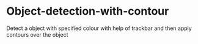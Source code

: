 # Object-detection-with-contour
Detect a object with specified colour with help of trackbar and then apply contours over the object 

